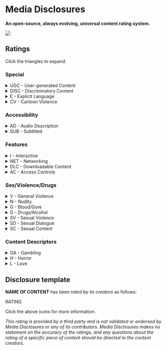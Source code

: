 # Media Disclosures
**An open-source, always evolving, universal content rating system.**

![](https://disclosures.media/assets/social-card.png)
## Ratings
Click the triangles to expand.
### Special
<details>
    <summary>UGC  - User-generated Content</summary>
    <p>This work may contain content that was created by others, which may or may not have been screened and/or rated prior to publishing. Because the nature of this type of content, anything could happen, and the rating cannot be accurately predicted a priori.</p>
</details>
<details>
    <summary>DISC  - Discriminatory Content</summary>
    <p>This work may contain racism, sexism, agism, or any other -ism one might be able to think of. This rating has no relation to how or why these topics are portrayed, and only exists to notify potential viewers that these themes are explored in the content.</p>
</details>
<details>
    <summary>E - Explicit Language</summary>
    <p>This work may contain language which is inflammatory or offensive to some.</p>
</details>
<details>
    <summary>CV - Cartoon Violence</summary>
    <p>This work may contain violence involving animated characters, often but not necessarily in a comedic context and without blood or gore.</p>
</details>

### Accessibility
<details>
    <summary>AD  - Audio Description</summary>
    <p>This work has audio description available in its original language!</p>
</details>
<details>
    <summary>SUB - Subtitled</summary>
    <pT>his work has subtitles/closed captions available in its original language!</p>
</details>


### Features
<details>
    <summary>I - Interactive</summary>
    <p>This work expects or requires active interaction from its users.</p>
</details>
<details>
    <summary>NET - Networking</summary>
    <p>This work expects or requires users to be connected to the internet, for reasons such as multiplayer services and always-on DRM. DLC is not included as part of this rating.</p>
</details>
<details>
    <summary>DLC - Downloadable Content</summary>
    <p>This work has additional downloadable content, which has been sanctioned by its official developers, paid or otherwise.</p>
</details>
<details>
    <summary>AC - Access Controls</summary>
    <p>This work utilizes access control measures (DRM) such as CSS, AACS, or Widevine.</p>
</details>

### Sex/Violence/Drugs
<details>
    <summary>V - General Violence</summary>
    <p>This work may contain elements many viewers may find violent.</p>
</details>
<details>
    <summary>N - Nudity</summary>
    <p>This work may contain human nudity, sexual or otherwise.</p>
</details>
<details>
    <summary>G - Blood/Gore</summary>
    <p>This work may contain an unusual amount of blood or gore.</p>
</details>
<details>
    <summary>D - Drugs/Alcohol</summary>
    <p>This work may contain the recreational usage of drugs including alcohol, regardless of the context.</p>
</details>
<details>
    <summary>SV - Sexual Violence</summary>
    <p>This work may contain sexual violence.</p>
</details>
<details>
    <summary>SD - Sexual Dialogue</summary>
    <p>This work may contain sexual violence.</p>
</details>
<details>
    <summary>SC - Sexual Content</summary>
    <p>This work may contain depictions of sexual acts.</p>
</details>

### Content Descriptors
<details>
    <summary>GA - Gambling</summary>
    <p>This work may contain depictions of gambling.</p>
</details>
<details>
    <summary>H - Horror</summary>
    <p>This work may contain elements designed to scare its consumer.</p>
</details>
<details>
    <summary>L - Love</summary>
    <p>This work may contain romantic elements.</p>
</details>

## Disclosure template
**NAME OF CONTENT** has been *rated by its creators* as follows:

RATING

Click the above icons for more information.

*This rating is provided by a third party and is not validated or endorsed by Media Disclosures or any of its contributors. Media Disclosures makes no statement on the accuracy of the ratings, and any questions about the rating of a specific piece of content should be directed to the content creators.*
